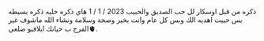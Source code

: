 ذكره من قبل اوسكار لل حب الصديق والحبيب
2023 / 1 / 1
هاي ذكره خليه ذكره بسيطه بس حبيت اهديه
الك وبس
كل عام وانت بخير وصحة وسلامة
ونشاء الله ماشوف غير الفرح ب حياتك
ايلافيو ضلعي🫀. 
